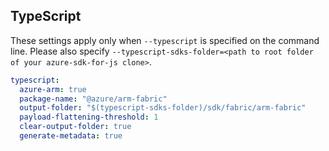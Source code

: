 ## TypeScript

These settings apply only when `--typescript` is specified on the command line.
Please also specify `--typescript-sdks-folder=<path to root folder of your azure-sdk-for-js clone>`.

``` yaml $(typescript)
typescript:
  azure-arm: true
  package-name: "@azure/arm-fabric"
  output-folder: "$(typescript-sdks-folder)/sdk/fabric/arm-fabric"
  payload-flattening-threshold: 1
  clear-output-folder: true
  generate-metadata: true
```